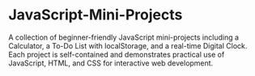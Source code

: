 # JavaScript-Mini-Projects
A collection of beginner-friendly JavaScript mini-projects including a Calculator, a To-Do List with localStorage, and a real-time Digital Clock. Each project is self-contained and demonstrates practical use of JavaScript, HTML, and CSS for interactive web development.
